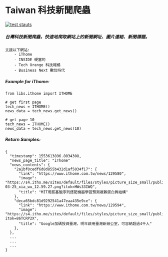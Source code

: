 # Taiwan 科技新聞爬蟲
[![test stauts](https://travis-ci.org/WisChang005/technews_tw.svg?branch=master)](https://travis-ci.org/WisChang005/technews_tw)

##### 台灣科技新聞爬蟲，快速地爬取網站上的新聞網址、圖片連結、新聞標題。
```
支援以下網站:
    - iThome
    - INSIDE 硬塞的
    - Tech Orange 科技報橘
    - Business Next 數位時代
```

##### Example for iThome:
```
from libs.ithome import ITHOME

# get first page
tech_news = ITHOME()
news_data = tech_news.get_news()

# get page 10
tech_news = ITHOME()
news_data = tech_news.get_news(10)
```

##### Return Samples:
```
{
  "timestamp": 1553613896.8034308,
  "news_page_title": "iThome"
  "news_contents": {
    "2a1bf0cedf6d8d855b432d1af5034f17": {
      "link": "https://www.ithome.com.tw/news/129580",
      "image": "https://s4.itho.me/sites/default/files/styles/picture_size_small/public/field/image/ying_mu_kuai_zhao_2019-03-25_xia_wu_12.59.27.png?itok=HWs33IWQ",
      "title": "MIT用胺基酸序列搭配機器學習預測複雜蛋白質結構"
    },
    "deca65bdc81d9292541a47eaa435e9ce": {
      "link": "https://www.ithome.com.tw/news/129594",
      "image": "https://s4.itho.me/sites/default/files/styles/picture_size_small/public/field/image/google2_she_ying_huang_yu_yun_.jpg?itok=86TCRP2X",
      "title": "Google加碼投資臺灣，明年啟用臺灣新辦公室，可容納超過4千人"
    },
  },
  ...
  ...
  ...
}
```